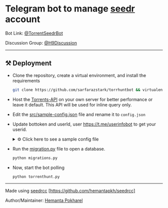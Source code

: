 # Telegram bot to manage [seedr](https://seedr.cc) account

Bot Link: [@TorrentSeedrBot](https://t.me/torrentSeedrBot)

Discussion Group: [@H9Discussion](https://t.me/h9discussion)

---

## ⚒️ Deployment

* Clone the repository, create a virtual environment, and install the requirements

    ```bash
    git clone https://github.com/sarfarazstark/torrhuntbot && virtualenv env && source env/bin/activate && cd torrhuntbot && pip install -r requirements.txt
    ```

* Host the [Torrents-API](https://github.com/Ryuk-me/Torrents-Api) on your own server for better performance or leave it default. This API will be used for inline query only.

* Edit the [src/sample-config.json](src/sample-config.json) file and rename it to `config.json`
* Update bottoken and userId, user https://t.me/userinfobot to get your userid.

    <details>
    <summary>⚙️ Click here to see a sample config file</summary>
    
    ```json
    {
    "botToken": "<BOT Token>",

    "connectionType": "polling",

    "webhookOptions":{
        "webhookHost": null,
        
        "webhookPort": null,
        
        "webhookListen": "0.0.0.0",
        
        "sslCertificate": null,
        
        "sslPrivateKey": null
    },
    
    "adminId" : "<Admin UserId>", 

    "database": "torrenthunt.sqlite",

    "magnetDatabase": "magnets.sqlite",

    "cache": "cache",

    "cacheTime": 86400,

    "language": "language.json",

    "apiLink": "https://torrents-api.ryukme.repl.co/api" 
    }
    ```
    </details>

* Run the [migration.py](migrations.py) file to open a database.

    ```python
    python migrations.py
    ```
* Now, start the bot polling

    ```python
    python torrenthunt.py
    ```

---

Made using [seedrcc](https://pypi.org/project/seedrcc) [https://github.com/hemantapkh/seedrcc]

Author/Maintainer: [Hemanta Pokharel](https://github.com/hemantapkh)
